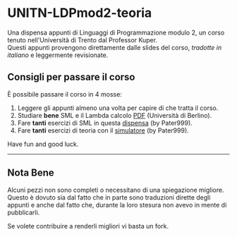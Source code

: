 # UNITN-LDPmod2-teoria

Una dispensa appunti di Linguaggi di Programmazione modulo 2, un corso tenuto nell'Università di Trento dal Professor Kuper.  
Questi appunti provengono direttamente dalle slides del corso, _tradotte in italiano_ e leggermente revisionate.

## Consigli per passare il corso

È possibile passare il corso in 4 mosse:

1. Leggere gli appunti almeno una volta per capire di che tratta il corso.
2. Studiare **bene** SML e il Lambda calcolo [PDF](https://www.inf.fu-berlin.de/lehre/WS03/alpi/lambda.pdf) (Università di Berlino).
3. Fare **tanti** esercizi di SML in questa [dispensa](https://github.com/Pater999/UNITN-linguaggi-programmazione-SML) (by Pater999).
4. Fare **tanti** esercizi di teoria con il [simulatore](https://github.com/Pater999/UNITN-lingprog-simulatore-mod2) (by Pater999).

Have fun and good luck.

---

## Nota Bene

Alcuni pezzi non sono completi o necessitano di una spiegazione migliore.  
Questo è dovuto sia dal fatto che in parte sono traduzioni dirette degli appunti e anche dal fatto che, durante la loro stesura non avevo in mente di pubblicarli.   

Se volete contribuire a renderli migliori vi basta un fork.


